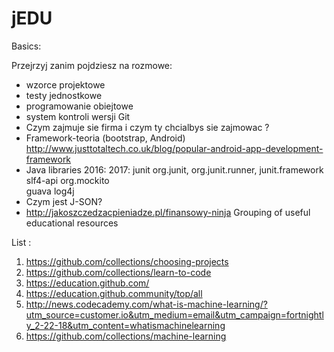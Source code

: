 # jEDU

Basics:

Przejrzyj zanim pojdziesz na rozmowe:

- wzorce projektowe
- testy jednostkowe
- programowanie obiejtowe
- system kontroli wersji Git
- Czym zajmuje sie firma i czym ty chcialbys sie zajmowac ?
- Framework-teoria (bootstrap, Android)
	http://www.justtotaltech.co.uk/blog/popular-android-app-development-framework
- Java libraries
2016:      2017:
junit	   org.junit, org.junit.runner, junit.framework	
slf4-api   org.mockito	
guava
log4j
- Czym jest J-SON?
- http://jakoszczedzacpieniadze.pl/finansowy-ninja
Grouping of useful educational resources

List :

1. https://github.com/collections/choosing-projects
2. https://github.com/collections/learn-to-code
3. https://education.github.com/
4. https://education.github.community/top/all
5. http://news.codecademy.com/what-is-machine-learning/?utm_source=customer.io&utm_medium=email&utm_campaign=fortnightly_2-22-18&utm_content=whatismachinelearning
6. https://github.com/collections/machine-learning



